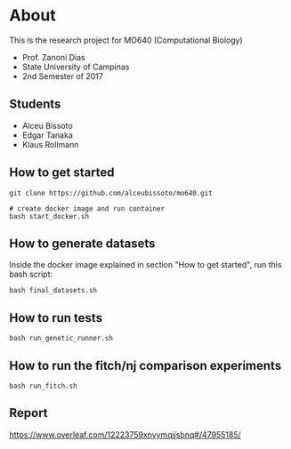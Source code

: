 # About
This is the research project for MO640 (Computational Biology)
- Prof. Zanoni Dias
- State University of Campinas
- 2nd Semester of 2017

## Students
* Alceu Bissoto
* Edgar Tanaka
* Klaus Rollmann

## How to get started
```
git clone https://github.com/alceubissoto/mo640.git

# create docker image and run container
bash start_docker.sh
```

## How to generate datasets
Inside the docker image explained in section "How to get started", run this bash script:
```
bash final_datasets.sh
```

## How to run tests
```
bash run_genetic_runner.sh
```

## How to run the fitch/nj comparison experiments
```
bash run_fitch.sh
```

## Report
https://www.overleaf.com/12223759xnvymqjjsbnq#/47955185/ 
